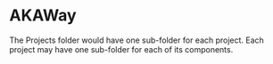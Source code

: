 AKAWay
==========
The Projects folder would have one sub-folder for each project. Each project may have one sub-folder for each of its components.


